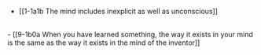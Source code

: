 - [[1-1a1b The mind includes inexplicit as well as unconscious]]
<br>
- [[9-1b0a When you have learned something, the way it exists in your mind is the same as the way it exists in the mind of the inventor]]
